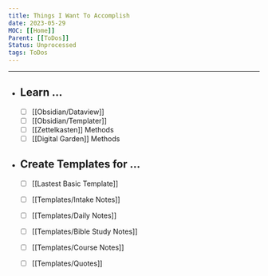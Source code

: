 ```yaml
---
title: Things I Want To Accomplish
date: 2023-05-29
MOC: [[Home]]
Parent: [[ToDos]]
Status: Unprocessed
tags: ToDos
---
```


---

- ## Learn ...
	- [ ] [[Obsidian/Dataview]]
	- [ ] [[Obsidian/Templater]]
	- [ ] [[Zettelkasten]] Methods
	- [ ] [[Digital Garden]] Methods

- ## Create Templates for ...
	- [ ] [[Lastest Basic Template]]
	- [ ] [[Templates/Intake Notes]]
	- [ ] [[Templates/Daily Notes]]
	- [ ] [[Templates/Bible Study Notes]]
	- [ ] [[Templates/Course Notes]]
	- [ ] [[Templates/Quotes]]

